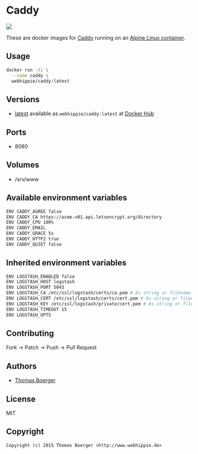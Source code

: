 # Caddy

[![](https://badge.imagelayers.io/webhippie/caddy:latest.svg)](https://imagelayers.io/?images=webhippie/caddy:latest 'Get your own badge on imagelayers.io')

These are docker images for [Caddy](https://caddyserver.com) running on an
[Alpine Linux container](https://registry.hub.docker.com/u/webhippie/alpine/).


## Usage

```bash
docker run -ti \
  --name caddy \
  webhippie/caddy:latest
```


## Versions

* [latest](https://github.com/dockhippie/caddy/tree/master)
  available as ```webhippie/caddy:latest``` at
  [Docker Hub](https://registry.hub.docker.com/u/webhippie/caddy/)


## Ports

* 8080


## Volumes

* /srv/www


## Available environment variables

```bash
ENV CADDY_AGREE false
ENV CADDY_CA https://acme-v01.api.letsencrypt.org/directory
ENV CADDY_CPU 100%
ENV CADDY_EMAIL
ENV CADDY_GRACE 5s
ENV CADDY_HTTP2 true
ENV CADDY_QUIET false
```


## Inherited environment variables

```bash
ENV LOGSTASH_ENABLED false
ENV LOGSTASH_HOST logstash
ENV LOGSTASH_PORT 5043
ENV LOGSTASH_CA /etc/ssl/logstash/certs/ca.pem # As string or filename
ENV LOGSTASH_CERT /etc/ssl/logstash/certs/cert.pem # As string or filename
ENV LOGSTASH_KEY /etc/ssl/logstash/private/cert.pem # As string or filename
ENV LOGSTASH_TIMEOUT 15
ENV LOGSTASH_OPTS
```


## Contributing

Fork -> Patch -> Push -> Pull Request


## Authors

* [Thomas Boerger](https://github.com/tboerger)


## License

MIT


## Copyright

```
Copyright (c) 2015 Thomas Boerger <http://www.webhippie.de>
```
